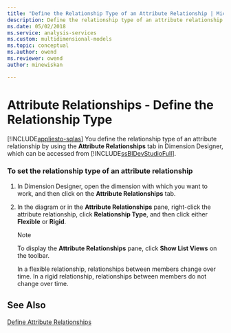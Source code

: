 ```yaml
---
title: "Define the Relationship Type of an Attribute Relationship | Microsoft Docs"
description: Define the relationship type of an attribute relationship by using the Attribute Relationships tab in Dimension Designer.
ms.date: 05/02/2018
ms.service: analysis-services
ms.custom: multidimensional-models
ms.topic: conceptual
ms.author: owend
ms.reviewer: owend
author: minewiskan

---
```

# Attribute Relationships - Define the Relationship Type
[!INCLUDE[appliesto-sqlas](../includes/appliesto-sqlas.md)]
  You define the relationship type of an attribute relationship by using the **Attribute Relationships** tab in Dimension Designer, which can be accessed from [!INCLUDE[ssBIDevStudioFull](../includes/ssbidevstudiofull-md.md)].  
  
### To set the relationship type of an attribute relationship  
  
1.  In Dimension Designer, open the dimension with which you want to work, and then click on the **Attribute Relationships** tab.  
  
2.  In the diagram or in the **Attribute Relationships** pane, right-click the attribute relationship, click **Relationship Type**, and then click either **Flexible** or **Rigid**.  
  
    > [!NOTE]  
    >  To display the **Attribute Relationships** pane, click **Show List Views** on the toolbar.  
  
     In a flexible relationship, relationships between members change over time. In a rigid relationship, relationships between members do not change over time.  
  
## See Also  
 [Define Attribute Relationships](../../analysis-services/multidimensional-models/attribute-relationships-define.md)  
  
  
